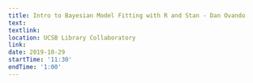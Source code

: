 ```yaml
---
title: Intro to Bayesian Model Fitting with R and Stan - Dan Ovando
text: 
textlink: 
location: UCSB Library Collaboratory
link: 
date: 2019-10-29
startTime: '11:30'
endTime: '1:00'
---
```

